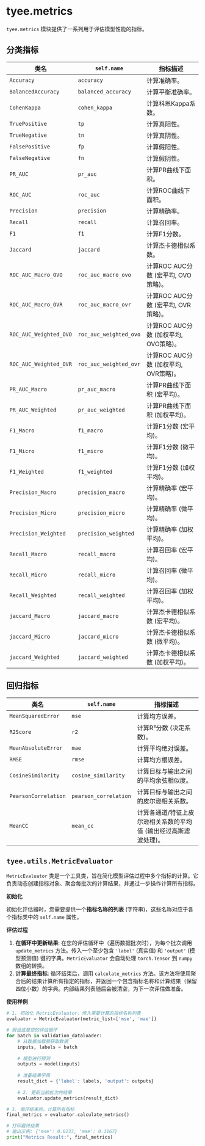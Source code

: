 # tyee.metrics

`tyee.metrics` 模块提供了一系列用于评估模型性能的指标。

## 分类指标

| 类名                   | `self.name`            | 指标描述                              |
| ---------------------- | ---------------------- | ------------------------------------- |
| `Accuracy`             | `accuracy`             | 计算准确率。                          |
| `BalancedAccuracy`     | `balanced_accuracy`    | 计算平衡准确率。                      |
| `CohenKappa`           | `cohen_kappa`          | 计算科恩Kappa系数。                   |
| `TruePositive`         | `tp`                   | 计算真阳性。                          |
| `TrueNegative`         | `tn`                   | 计算真阴性。                          |
| `FalsePositive`        | `fp`                   | 计算假阳性。                          |
| `FalseNegative`        | `fn`                   | 计算假阴性。                          |
| `PR_AUC`               | `pr_auc`               | 计算PR曲线下面积。                    |
| `ROC_AUC`              | `roc_auc`              | 计算ROC曲线下面积。                   |
| `Precision`            | `precision`            | 计算精确率。                          |
| `Recall`               | `recall`               | 计算召回率。                          |
| `F1`                   | `f1`                   | 计算F1分数。                          |
| `Jaccard`              | `jaccard`              | 计算杰卡德相似系数。                  |
| `ROC_AUC_Macro_OVO`    | `roc_auc_macro_ovo`    | 计算ROC AUC分数 (宏平均, OVO策略)。   |
| `ROC_AUC_Macro_OVR`    | `roc_auc_macro_ovr`    | 计算ROC AUC分数 (宏平均, OVR策略)。   |
| `ROC_AUC_Weighted_OVO` | `roc_auc_weighted_ovo` | 计算ROC AUC分数 (加权平均, OVO策略)。 |
| `ROC_AUC_Weighted_OVR` | `roc_auc_weighted_ovr` | 计算ROC AUC分数 (加权平均, OVR策略)。 |
| `PR_AUC_Macro`         | `pr_auc_macro`         | 计算PR曲线下面积 (宏平均)。           |
| `PR_AUC_Weighted`      | `pr_auc_weighted`      | 计算PR曲线下面积 (加权平均)。         |
| `F1_Macro`             | `f1_macro`             | 计算F1分数 (宏平均)。                 |
| `F1_Micro`             | `f1_micro`             | 计算F1分数 (微平均)。                 |
| `F1_Weighted`          | `f1_weighted`          | 计算F1分数 (加权平均)。               |
| `Precision_Macro`      | `precision_macro`      | 计算精确率 (宏平均)。                 |
| `Precision_Micro`      | `precision_micro`      | 计算精确率 (微平均)。                 |
| `Precision_Weighted`   | `precision_weighted`   | 计算精确率 (加权平均)。               |
| `Recall_Macro`         | `recall_macro`         | 计算召回率 (宏平均)。                 |
| `Recall_Micro`         | `recall_micro`         | 计算召回率 (微平均)。                 |
| `Recall_Weighted`      | `recall_weighted`      | 计算召回率 (加权平均)。               |
| `jaccard_Macro`        | `jaccard_macro`        | 计算杰卡德相似系数 (宏平均)。         |
| `jaccard_Micro`        | `jaccard_micro`        | 计算杰卡德相似系数 (微平均)。         |
| `jaccard_Weighted`     | `jaccard_weighted`     | 计算杰卡德相似系数 (加权平均)。       |

## 回归指标

| 类名                 | `self.name`           | 指标描述                                                     |
| -------------------- | --------------------- | ------------------------------------------------------------ |
| `MeanSquaredError`   | `mse`                 | 计算均方误差。                                               |
| `R2Score`            | `r2`                  | 计算R²分数 (决定系数)。                                      |
| `MeanAbsoluteError`  | `mae`                 | 计算平均绝对误差。                                           |
| `RMSE`               | `rmse`                | 计算均方根误差。                                             |
| `CosineSimilarity`   | `cosine_similarity`   | 计算目标与输出之间的平均余弦相似度。                         |
| `PearsonCorrelation` | `pearson_correlation` | 计算目标与输出之间的皮尔逊相关系数。                         |
| `MeanCC`             | `mean_cc`             | 计算各通道/特征上皮尔逊相关系数的平均值 (输出经过高斯滤波处理)。 |

## `tyee.utils.MetricEvaluator` 

`MetricEvaluator` 类是一个工具类，旨在简化模型评估过程中多个指标的计算。它负责动态创建指标对象、聚合每批次的计算结果，并通过一步操作计算所有指标。

**初始化**

初始化评估器时，您需要提供一个**指标名称的列表** (字符串)，这些名称对应于各个指标类中的 `self.name` 属性。

**评估过程**

1. **在循环中更新结果**: 在您的评估循环中（遍历数据批次时），为每个批次调用 `update_metrics` 方法。传入一个至少包含 `'label'` (真实值) 和 `'output'` (模型预测值) 键的字典。`MetricEvaluator` 会自动处理 `torch.Tensor` 到 `numpy` 数组的转换。
2. **计算最终指标**: 循环结束后，调用 `calculate_metrics` 方法。该方法将使用聚合后的结果计算所有指定的指标，并返回一个包含指标名称和计算结果（保留四位小数）的字典。内部结果列表随后会被清空，为下一次评估做准备。

**使用样例**

~~~python
# 1. 初始化 MetricEvaluator，传入需要计算的指标名称列表
evaluator = MetricEvaluator(metric_list=['mse', 'mae'])

# 假设这是您的评估循环
for batch in validation_dataloader:
    # 从数据加载器获取数据
    inputs, labels = batch
    
    # 模型进行预测
    outputs = model(inputs)
    
    # 准备结果字典
    result_dict = {'label': labels, 'output': outputs}
    
    # 2. 更新当前批次的结果
    evaluator.update_metrics(result_dict)

# 3. 循环结束后，计算所有指标
final_metrics = evaluator.calculate_metrics()

# 打印最终结果
# 输出示例: {'mse': 0.0233, 'mae': 0.1167}
print("Metrics Result:", final_metrics)
~~~

